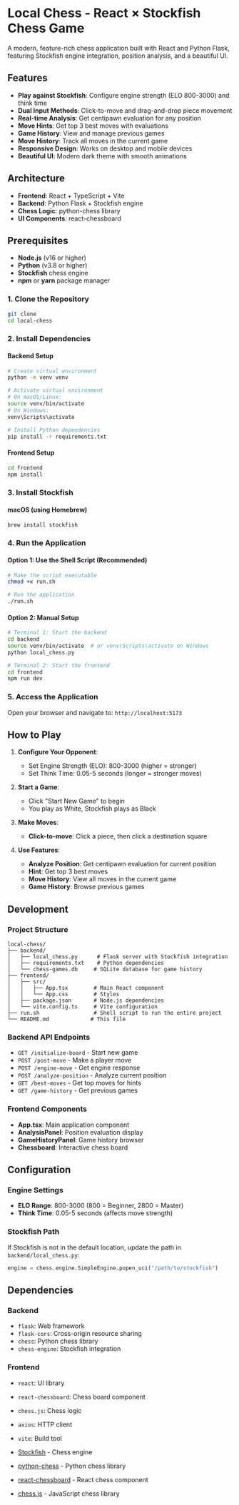 # Local Chess - React × Stockfish Chess Game

A modern, feature-rich chess application built with React and Python Flask, featuring Stockfish engine integration, position analysis, and a beautiful UI.

## Features

- **Play against Stockfish**: Configure engine strength (ELO 800-3000) and think time
- **Dual Input Methods**: Click-to-move and drag-and-drop piece movement
- **Real-time Analysis**: Get centipawn evaluation for any position
- **Move Hints**: Get top 3 best moves with evaluations
- **Game History**: View and manage previous games
- **Move History**: Track all moves in the current game
- **Responsive Design**: Works on desktop and mobile devices
- **Beautiful UI**: Modern dark theme with smooth animations

## Architecture

- **Frontend**: React + TypeScript + Vite
- **Backend**: Python Flask + Stockfish engine
- **Chess Logic**: python-chess library
- **UI Components**: react-chessboard

## Prerequisites

- **Node.js** (v16 or higher)
- **Python** (v3.8 or higher)
- **Stockfish** chess engine
- **npm** or **yarn** package manager


### 1. Clone the Repository
```bash
git clone
cd local-chess
```

### 2. Install Dependencies

#### Backend Setup
```bash
# Create virtual environment
python -m venv venv

# Activate virtual environment
# On macOS/Linux:
source venv/bin/activate
# On Windows:
venv\Scripts\activate

# Install Python dependencies
pip install -r requirements.txt
```

#### Frontend Setup
```bash
cd frontend
npm install
```

### 3. Install Stockfish

#### macOS (using Homebrew)
```bash
brew install stockfish
```

### 4. Run the Application

#### Option 1: Use the Shell Script (Recommended)
```bash
# Make the script executable
chmod +x run.sh

# Run the application
./run.sh
```

#### Option 2: Manual Setup
```bash
# Terminal 1: Start the backend
cd backend
source venv/bin/activate  # or venv\Scripts\activate on Windows
python local_chess.py

# Terminal 2: Start the frontend
cd frontend
npm run dev
```

### 5. Access the Application
Open your browser and navigate to: `http://localhost:5173`

## How to Play

1. **Configure Your Opponent**:
   - Set Engine Strength (ELO): 800-3000 (higher = stronger)
   - Set Think Time: 0.05-5 seconds (longer = stronger moves)

2. **Start a Game**:
   - Click "Start New Game" to begin
   - You play as White, Stockfish plays as Black

3. **Make Moves**:
   - **Click-to-move**: Click a piece, then click a destination square

4. **Use Features**:
   - **Analyze Position**: Get centipawn evaluation for current position
   - **Hint**: Get top 3 best moves
   - **Move History**: View all moves in the current game
   - **Game History**: Browse previous games

## Development

### Project Structure
```
local-chess/
├── backend/
│   ├── local_chess.py      # Flask server with Stockfish integration
│   ├── requirements.txt    # Python dependencies
│   └── chess-games.db     # SQLite database for game history
├── frontend/
│   ├── src/
│   │   ├── App.tsx        # Main React component
│   │   └── App.css        # Styles
│   ├── package.json       # Node.js dependencies
│   └── vite.config.ts     # Vite configuration
├── run.sh                 # Shell script to run the entire project
└── README.md             # This file
```

### Backend API Endpoints

- `GET /initialize-board` - Start new game
- `POST /post-move` - Make a player move
- `POST /engine-move` - Get engine response
- `POST /analyze-position` - Analyze current position
- `GET /best-moves` - Get top moves for hints
- `GET /game-history` - Get previous games

### Frontend Components

- **App.tsx**: Main application component
- **AnalysisPanel**: Position evaluation display
- **GameHistoryPanel**: Game history browser
- **Chessboard**: Interactive chess board

## Configuration

### Engine Settings
- **ELO Range**: 800-3000 (800 = Beginner, 2800 = Master)
- **Think Time**: 0.05-5 seconds (affects move strength)

### Stockfish Path
If Stockfish is not in the default location, update the path in `backend/local_chess.py`:
```python
engine = chess.engine.SimpleEngine.popen_uci("/path/to/stockfish")
```



## Dependencies

### Backend
- `flask`: Web framework
- `flask-cors`: Cross-origin resource sharing
- `chess`: Python chess library
- `chess-engine`: Stockfish integration

### Frontend
- `react`: UI library
- `react-chessboard`: Chess board component
- `chess.js`: Chess logic
- `axios`: HTTP client
- `vite`: Build tool



- [Stockfish](https://stockfishchess.org/) - Chess engine
- [python-chess](https://python-chess.readthedocs.io/) - Python chess library
- [react-chessboard](https://github.com/Clariity/react-chessboard) - React chess component
- [chess.js](https://github.com/jhlywa/chess.js) - JavaScript chess library

